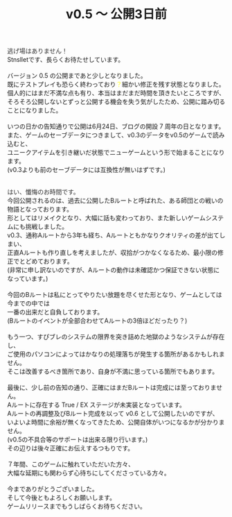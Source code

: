 ﻿---
layout: post
title: v0.5 ～ 公開3日前
---
<span style="color:#333">逃げ場はありません！</span>  
Stnslletです、長らくお待たせしています。  
<br/>
バージョン 0.5 の公開まであと少しとなりました。  
既にテストプレイも恐らく終わっており<span style="color:#FF0">？</span>細かい修正を残す状態となりました。  
個人的にはまだ不満な点も有り、本当はまだまだ時間を頂きたいところですが、  
そろそろ公開しないとずっと公開する機会を失う気がしたため、公開に踏み切ることになりました。  
<br/>
いつの日かの告知通りで公開は6月24日、ブログの開設 7 周年の日となります。  
また、ゲームのセーブデータにつきまして、v0.3のデータをv0.5のゲームで読み込むと、  
ユニークアイテムを引き継いだ状態でニューゲームという形で始まることになります。  
(v0.3よりも前のセーブデータには互換性が無いはずです。)  
<br/>

<span style="color:#333">はい、懺悔のお時間です。</span>  
今回公開されるのは、過去に公開したBルートと呼ばれた、ある師団との戦いの物語となっております。  
形としてはリメイクとなり、大幅に話も変わっており、また新しいゲームシステムにも挑戦しました。  
v0.3、通称Aルートから3年も経ち、Aルートともかなりクオリティの差が出てしまい、  
正直Aルートも作り直しを考えましたが、収拾がつかなくなるため、最小限の修正でとどめております。  
(非常に申し訳ないのですが、Aルートの動作は未確認かつ保証できない状態になっています。)  
<br/>
今回のBルートは私にとってやりたい放題を尽くせた形となり、ゲームとしては今までの中では  
一番の出来だと自負しております。  
(Bルートのイベントが全部合わせてAルートの3倍ほどだったり？)  
<br/>
もう一つ、すぴブレのシステムの限界を突き詰めた地獄のようなシステムが存在し、  
ご使用のパソコンによってはかなりの処理落ちが発生する箇所があるかもしれません。  
そこは改善するべき箇所であり、自身が不満に思っている箇所でもあります。  
<br/>
最後に、少し前の告知の通り、正確にはまだBルートは完成には至っておりません。  
Aルートに存在する True / EX ステージが未実装となっています。  
Aルートの再調整及びBルート完成を以って v0.6 として公開したいのですが、  
いよいよ時間に余裕が無くなってきたため、公開自体がいつになるかが分かりません。  
(v0.5の不具合等のサポートは出来る限り行います。)  
その辺りは後々正確にお伝えするつもりです。  
<br/>
７年間、このゲームに触れていただいた方々、  
大幅な延期にも関わらず心待ちにしてくださっている方々。  
<br/>
今までありがとうございました。  
そして今後ともよろしくお願いします。  
ゲームリリースまでもうしばらくお待ちください。  
